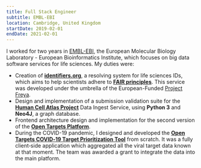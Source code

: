 ```yaml
---
title: Full Stack Engineer
subtitle: EMBL-EBI
location: Cambridge, United Kingdom
startDate: 2019-02-01
endDate: 2021-02-01
---
```


I worked for two years in [EMBL-EBI](https://ebi.ac.uk), the European Molecular
Biology Laboratory - European Bioinformatics Institute, which focuses on big
data software services for life sciences. My duties were:

* Creation of **[identifiers.org](https://identifiers.org)**, a resolving system
  for life sciences IDs, which aims to help scientists adhere to **[FAIR
  principles](https://www.go-fair.org/fair-principles/)**. This service was
  developed under the umbrella of the European-Funded [Project
  Freya](https://www.project-freya.eu/en/front-page).
* Design and implementation of a submission validation suite for the **[Human
  Cell Atlas Project](https://www.humancellatlas.org/)** Data Ingest Service,
  using **Python 3** and **Neo4J**, a graph database.
* Frontend architecture design and implementation for the second version of the
  **[Open Targets Platform](https://platform.opentargets.org/)**.
* During the COVID-19 pandemic, I designed and developed the **[Open Targets
  COVID‑19 Target Prioritization
  Tool](https://blog.opentargets.org/covid-19-target-prioritisation-tool-released/)**
  from scratch. It was a fully client‑side application which aggregated all the
  viral target data known at that moment. The team was awarded a grant to
  integrate the data into the main platform.
